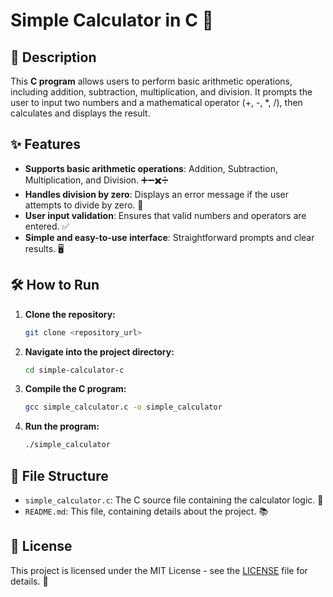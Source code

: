 # Simple Calculator in C 🧮

## 📌 Description

This **C program** allows users to perform basic arithmetic operations, including addition, subtraction, multiplication, and division. It prompts the user to input two numbers and a mathematical operator (+, -, *, /), then calculates and displays the result.

## ✨ Features
- **Supports basic arithmetic operations**: Addition, Subtraction, Multiplication, and Division. ➕➖✖️➗
- **Handles division by zero**: Displays an error message if the user attempts to divide by zero. 🚫
- **User input validation**: Ensures that valid numbers and operators are entered. ✅
- **Simple and easy-to-use interface**: Straightforward prompts and clear results. 🖥️

## 🛠️ How to Run

1. **Clone the repository:**
    ```bash
    git clone <repository_url>
    ```

2. **Navigate into the project directory:**
    ```bash
    cd simple-calculator-c
    ```

3. **Compile the C program:**
    ```bash
    gcc simple_calculator.c -o simple_calculator
    ```

4. **Run the program:**
    ```bash
    ./simple_calculator
    ```

## 📂 File Structure

- `simple_calculator.c`: The C source file containing the calculator logic. 🔢
- `README.md`: This file, containing details about the project. 📚

## 📜 License

This project is licensed under the MIT License - see the [LICENSE](LICENSE) file for details. 📝

